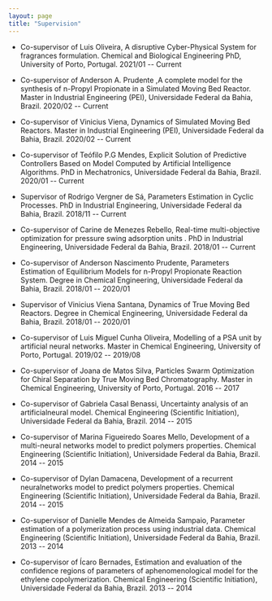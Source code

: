 ```yaml
---
layout: page
title: "Supervision"
---
```


  - <span> Co-supervisor of Luis Oliveira, A disruptive Cyber-Physical System for fragrances formulation. Chemical and Biological Engineering PhD, University of Porto, Portugal. </span><span>2021/01 -- Current</span>

  - <span> Co-supervisor of Anderson A. Prudente ,A complete model for the synthesis of n-Propyl Propionate in a Simulated Moving Bed Reactor. Master in Industrial Engineering (PEI), Universidade Federal da Bahia, Brazil. </span><span>2020/02 -- Current</span>

  - <span> Co-supervisor of Vinicius Viena, Dynamics of Simulated Moving Bed Reactors. Master in Industrial Engineering (PEI), Universidade Federal da Bahia, Brazil. </span><span> 2020/02 -- Current</span>

  - <span> Co-supervisor of Teófilo P.G Mendes, Explicit Solution of Predictive Controllers Based on Model Computed by Artificial Intelligence Algorithms. PhD in Mechatronics, Universidade Federal da Bahia, Brazil. </span><span> 2020/01 -- Current</span>

  - <span> Supervisor of Rodrigo Vergner de Sá, Parameters Estimation in Cyclic Processes. PhD in Industrial Engineering, Universidade Federal da Bahia, Brazil. </span><span> 2018/11 -- Current</span>

  - <span> Co-supervisor of Carine de Menezes Rebello, Real-time multi-objective optimization for pressure swing adsorption units . PhD in Industrial Engineering, Universidade Federal da Bahia, Brazil. </span><span> 2018/01 -- Current</span>
 
  - <span> Co-supervisor of Anderson Nascimento Prudente, Parameters Estimation of Equilibrium Models for n-Propyl Propionate Reaction System. Degree in Chemical Engineering, Universidade Federal da Bahia, Brazil. </span><span> 2018/01 -- 2020/01</span>

  - <span> Supervisor of Vinicius Viena Santana, Dynamics of True Moving Bed Reactors. Degree in Chemical Engineering, Universidade Federal da Bahia, Brazil. </span><span> 2018/01 -- 2020/01 </span>

  - <span> Co-supervisor of Luis Miguel Cunha Oliveira, Modelling of a PSA unit by artificial neural networks. Master in Chemical Engineering, University of Porto, Portugal. </span><span> 2019/02 -- 2019/08 </span>
 
   - <span> Co-supervisor of Joana de Matos Silva, Particles Swarm Optimization for Chiral Separation by True Moving Bed Chromatography. Master in Chemical Engineering, University of Porto, Portugal. </span><span> 2016 -- 2017 </span>
 
   - <span> Co-supervisor of Gabriela Casal Benassi, Uncertainty analysis of an artificialneural model. Chemical Engineering (Scientific Initiation), Universidade Federal da Bahia, Brazil. </span><span> 2014 -- 2015 </span>
    
   - <span> Co-supervisor of Marina Figueiredo Soares Mello, Development of a multi-neural networks model to predict polymers properties. Chemical Engineering (Scientific Initiation), Universidade Federal da Bahia, Brazil.</span><span> 2014 -- 2015 </span>
    
   - <span> Co-supervisor of Dylan Damacena, Development of a recurrent neuralnetworks model to predict polymers properties. Chemical Engineering (Scientific Initiation), Universidade Federal da Bahia, Brazil.</span><span> 2014 -- 2015 </span>
    
   - <span> Co-supervisor of Danielle Mendes de Almeida Sampaio, Parameter estimation of a polymerization process using industrial data. Chemical Engineering (Scientific Initiation), Universidade Federal da Bahia, Brazil.</span><span> 2013 -- 2014 </span>
    
   - <span> Co-supervisor of Ícaro Bernades, Estimation and evaluation of the confidence regions of parameters of aphenomenological model for the ethylene copolymerization. Chemical Engineering (Scientific Initiation), Universidade Federal da Bahia, Brazil.</span><span> 2013 -- 2014 </span>
    
